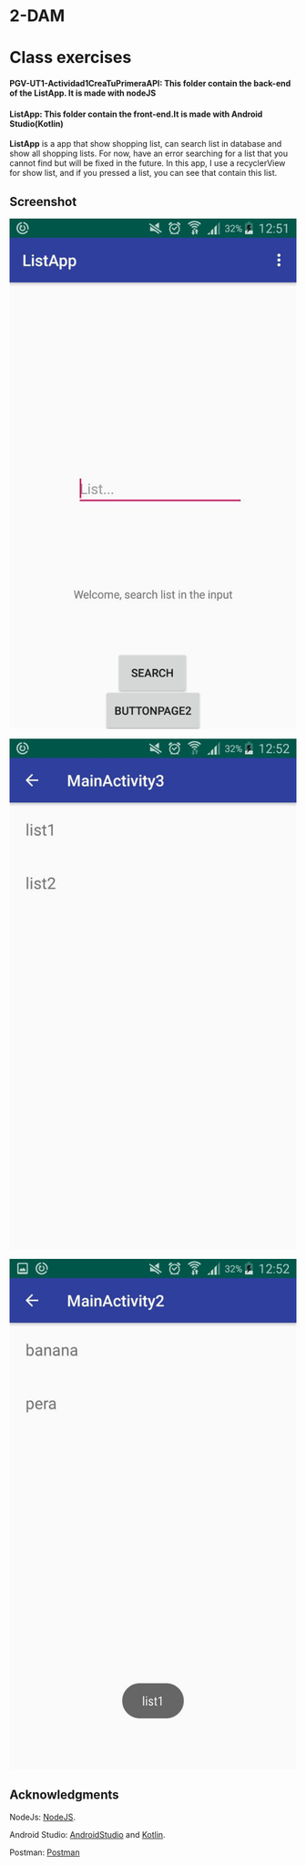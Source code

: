 # 2-DAM
# Class exercises
#### PGV-UT1-Actividad1CreaTuPrimeraAPI: This folder contain the back-end of the ListApp. It is made with nodeJS
#### ListApp: This folder contain the front-end.It is made with Android Studio(Kotlin)
**ListApp** is a app that show shopping list, can search list in database and show all shopping lists.
For now, have an error searching for a list that you cannot find but will be fixed in the future.
In this app, I use a recyclerView for show list, and if you pressed a list, you can see that contain this list.

## Screenshot

![alt text](https://github.com/kenshiroSenpai/2-DAM/raw/master/screenshot/photo_2019-09-22_13-55-08.jpg)

![alt text](https://github.com/kenshiroSenpai/2-DAM/raw/master/screenshot/photo_2019-09-22_13-55-10.jpg)

![alt text](https://github.com/kenshiroSenpai/2-DAM/raw/master/screenshot/photo_2019-09-22_13-55-12.jpg)

## Acknowledgments
NodeJs: [NodeJS](https://nodejs.org/es/docs/).

Android Studio: [AndroidStudio](https://developer.android.com/docs) and [Kotlin](https://kotlinlang.org/docs/reference/kotlin-doc.html).

Postman: [Postman](https://documenter.getpostman.com/view/8800418/SVmyQwxD)
